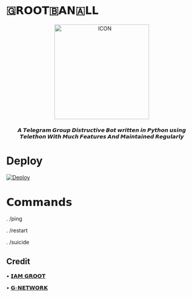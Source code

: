# 🇬𝗥𝗢𝗢𝗧🇧𝗔𝗡🇦𝗟𝗟 

<p align="center"><img src="https://te.legra.ph/file/1a600ff2a12b3e15cc708.jpg" alt="ICON" width="250" height="250"/></p>


<h4 align="center">
    𝘼 𝙏𝙚𝙡𝙚𝙜𝙧𝙖𝙢 𝙂𝙧𝙤𝙪𝙥 𝘿𝙞𝙨𝙩𝙧𝙪𝙘𝙩𝙞𝙫𝙚 𝘽𝙤𝙩 𝙬𝙧𝙞𝙩𝙩𝙚𝙣 𝙞𝙣 𝙋𝙮𝙩𝙝𝙤𝙣 𝙪𝙨𝙞𝙣𝙜 𝙏𝙚𝙡𝙚𝙩𝙝𝙤𝙣 𝙒𝙞𝙩𝙝 𝙈𝙪𝙘𝙝 𝙁𝙚𝙖𝙩𝙪𝙧𝙚𝙨 𝘼𝙣𝙙 𝙈𝙖𝙞𝙣𝙩𝙖𝙞𝙣𝙚𝙙 𝙍𝙚𝙜𝙪𝙡𝙖𝙧𝙡𝙮
</h4>



# Deploy


[![Deploy](https://www.herokucdn.com/deploy/button.svg)](https://heroku.com/deploy)

# 𝗖𝗼𝗺𝗺𝗮𝗻𝗱𝘀
. /ping

. /restart

. /suicide

## Credit

• [𝗜𝗔𝗠 𝗚𝗥𝗢𝗢𝗧](https://t.me/mynameisgroot)


• [𝗚-𝗡𝗘𝗧𝗪𝗢𝗥𝗞](https://t.me/GROOT_network)

